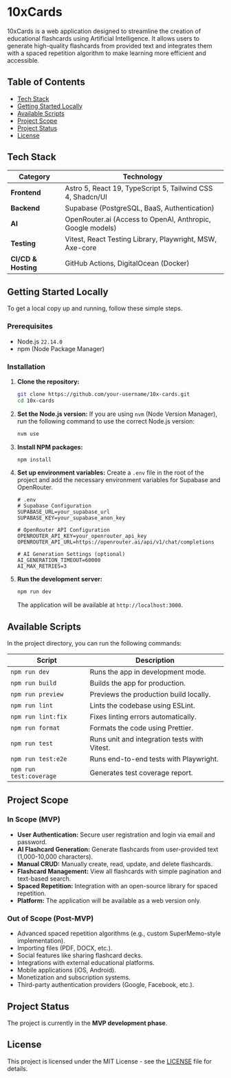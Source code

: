 # 10xCards

10xCards is a web application designed to streamline the creation of educational flashcards using Artificial Intelligence. It allows users to generate high-quality flashcards from provided text and integrates them with a spaced repetition algorithm to make learning more efficient and accessible.

## Table of Contents

- [Tech Stack](#tech-stack)
- [Getting Started Locally](#getting-started-locally)
- [Available Scripts](#available-scripts)
- [Project Scope](#project-scope)
- [Project Status](#project-status)
- [License](#license)

## Tech Stack

| Category      | Technology                                                              |
|---------------|-------------------------------------------------------------------------|
| **Frontend**  | Astro 5, React 19, TypeScript 5, Tailwind CSS 4, Shadcn/UI              |
| **Backend**   | Supabase (PostgreSQL, BaaS, Authentication)                             |
| **AI**        | OpenRouter.ai (Access to OpenAI, Anthropic, Google models)              |
| **Testing**   | Vitest, React Testing Library, Playwright, MSW, Axe-core                |
| **CI/CD & Hosting** | GitHub Actions, DigitalOcean (Docker)                               |

## Getting Started Locally

To get a local copy up and running, follow these simple steps.

### Prerequisites

- Node.js `22.14.0`
- npm (Node Package Manager)

### Installation

1.  **Clone the repository:**
    ```sh
    git clone https://github.com/your-username/10x-cards.git
    cd 10x-cards
    ```

2.  **Set the Node.js version:**
    If you are using `nvm` (Node Version Manager), run the following command to use the correct Node.js version:
    ```sh
    nvm use
    ```

3.  **Install NPM packages:**
    ```sh
    npm install
    ```

4.  **Set up environment variables:**
    Create a `.env` file in the root of the project and add the necessary environment variables for Supabase and OpenRouter.
    ```env
    # .env
    # Supabase Configuration
    SUPABASE_URL=your_supabase_url
    SUPABASE_KEY=your_supabase_anon_key
    
    # OpenRouter API Configuration
    OPENROUTER_API_KEY=your_openrouter_api_key
    OPENROUTER_API_URL=https://openrouter.ai/api/v1/chat/completions
    
    # AI Generation Settings (optional)
    AI_GENERATION_TIMEOUT=60000
    AI_MAX_RETRIES=3
    ```

5.  **Run the development server:**
    ```sh
    npm run dev
    ```
    The application will be available at `http://localhost:3000`.

## Available Scripts

In the project directory, you can run the following commands:

| Script       | Description                                  |
|--------------|----------------------------------------------|
| `npm run dev`    | Runs the app in development mode.            |
| `npm run build`  | Builds the app for production.               |
| `npm run preview`| Previews the production build locally.       |
| `npm run lint`   | Lints the codebase using ESLint.             |
| `npm run lint:fix`| Fixes linting errors automatically.          |
| `npm run format` | Formats the code using Prettier.             |
| `npm run test`   | Runs unit and integration tests with Vitest. |
| `npm run test:e2e`| Runs end-to-end tests with Playwright.      |
| `npm run test:coverage`| Generates test coverage report.        |

## Project Scope

### In Scope (MVP)

-   **User Authentication:** Secure user registration and login via email and password.
-   **AI Flashcard Generation:** Generate flashcards from user-provided text (1,000-10,000 characters).
-   **Manual CRUD:** Manually create, read, update, and delete flashcards.
-   **Flashcard Management:** View all flashcards with simple pagination and text-based search.
-   **Spaced Repetition:** Integration with an open-source library for spaced repetition.
-   **Platform:** The application will be available as a web version only.

### Out of Scope (Post-MVP)

-   Advanced spaced repetition algorithms (e.g., custom SuperMemo-style implementation).
-   Importing files (PDF, DOCX, etc.).
-   Social features like sharing flashcard decks.
-   Integrations with external educational platforms.
-   Mobile applications (iOS, Android).
-   Monetization and subscription systems.
-   Third-party authentication providers (Google, Facebook, etc.).

## Project Status

The project is currently in the **MVP development phase**.

## License

This project is licensed under the MIT License - see the [LICENSE](LICENSE) file for details.
